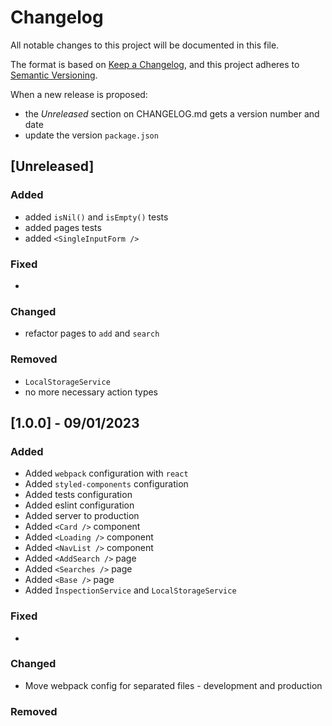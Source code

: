 # Changelog

All notable changes to this project will be documented in this file.

The format is based on [Keep a Changelog](https://keepachangelog.com/en/1.0.0/),
and this project adheres to [Semantic Versioning](https://semver.org/spec/v2.0.0.html).

When a new release is proposed:

- the _Unreleased_ section on CHANGELOG.md gets a version number and date
- update the version `package.json`

## [Unreleased]

### Added

- added `isNil()` and `isEmpty()` tests
- added pages tests
- added `<SingleInputForm />`

### Fixed

-

### Changed

- refactor pages to `add` and `search`

### Removed

- `LocalStorageService`
- no more necessary action types

## [1.0.0] - 09/01/2023
### Added

- Added `webpack` configuration with `react`
- Added `styled-components` configuration
- Added tests configuration
- Added eslint configuration
- Added server to production
- Added `<Card />` component
- Added `<Loading />` component
- Added `<NavList />` component
- Added `<AddSearch />` page
- Added `<Searches />` page
- Added `<Base />` page
- Added `ÌnspectionService` and `LocalStorageService`

### Fixed

-

### Changed

- Move webpack config for separated files - development and production

### Removed
